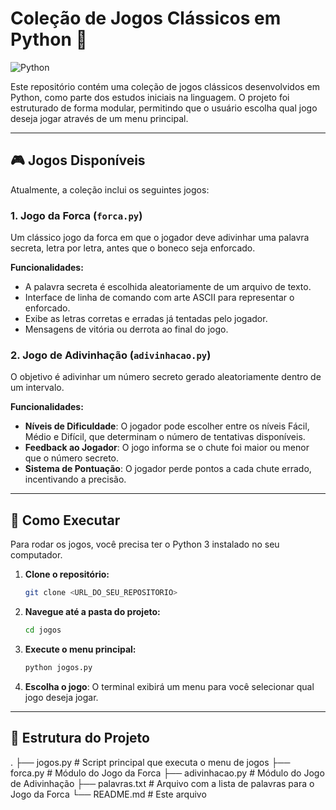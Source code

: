 # Coleção de Jogos Clássicos em Python 🐍

![Python](https://img.shields.io/badge/Python-3776AB?style=for-the-badge&logo=python&logoColor=white)

Este repositório contém uma coleção de jogos clássicos desenvolvidos em Python, como parte dos estudos iniciais na linguagem. O projeto foi estruturado de forma modular, permitindo que o usuário escolha qual jogo deseja jogar através de um menu principal.

---

## 🎮 Jogos Disponíveis

Atualmente, a coleção inclui os seguintes jogos:

### 1. Jogo da Forca (`forca.py`)
Um clássico jogo da forca em que o jogador deve adivinhar uma palavra secreta, letra por letra, antes que o boneco seja enforcado.

**Funcionalidades:**
-   A palavra secreta é escolhida aleatoriamente de um arquivo de texto.
-   Interface de linha de comando com arte ASCII para representar o enforcado.
-   Exibe as letras corretas e erradas já tentadas pelo jogador.
-   Mensagens de vitória ou derrota ao final do jogo.

### 2. Jogo de Adivinhação (`adivinhacao.py`)
O objetivo é adivinhar um número secreto gerado aleatoriamente dentro de um intervalo.

**Funcionalidades:**
-   **Níveis de Dificuldade**: O jogador pode escolher entre os níveis Fácil, Médio e Difícil, que determinam o número de tentativas disponíveis.
-   **Feedback ao Jogador**: O jogo informa se o chute foi maior ou menor que o número secreto.
-   **Sistema de Pontuação**: O jogador perde pontos a cada chute errado, incentivando a precisão.

---

## 🚀 Como Executar

Para rodar os jogos, você precisa ter o Python 3 instalado no seu computador.

1.  **Clone o repositório:**
    ```bash
    git clone <URL_DO_SEU_REPOSITORIO>
    ```

2.  **Navegue até a pasta do projeto:**
    ```bash
    cd jogos
    ```

3.  **Execute o menu principal:**
    ```bash
    python jogos.py
    ```

4.  **Escolha o jogo**: O terminal exibirá um menu para você selecionar qual jogo deseja jogar.

---

## 📂 Estrutura do Projeto
.
├── jogos.py          # Script principal que executa o menu de jogos
├── forca.py          # Módulo do Jogo da Forca
├── adivinhacao.py    # Módulo do Jogo de Adivinhação
├── palavras.txt      # Arquivo com a lista de palavras para o Jogo da Forca
└── README.md         # Este arquivo
